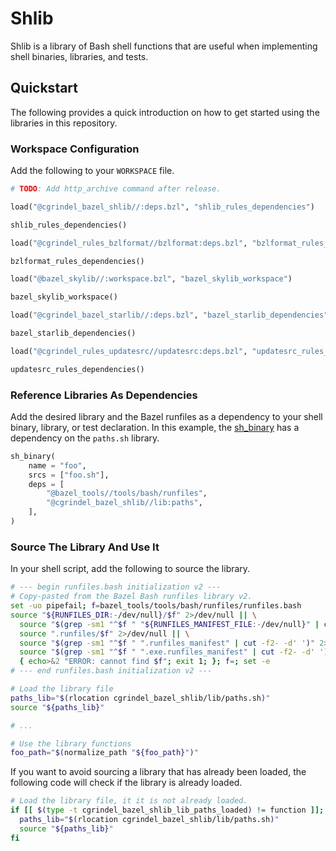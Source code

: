 # Shlib 

Shlib is a library of Bash shell functions that are useful when implementing shell binaries, libraries, and tests.


## Quickstart

The following provides a quick introduction on how to get started using the libraries in this
repository.

###  Workspace Configuration

Add the following to your `WORKSPACE` file.

```python
# TODO: Add http_archive command after release.

load("@cgrindel_bazel_shlib//:deps.bzl", "shlib_rules_dependencies")

shlib_rules_dependencies()

load("@cgrindel_rules_bzlformat//bzlformat:deps.bzl", "bzlformat_rules_dependencies")

bzlformat_rules_dependencies()

load("@bazel_skylib//:workspace.bzl", "bazel_skylib_workspace")

bazel_skylib_workspace()

load("@cgrindel_bazel_starlib//:deps.bzl", "bazel_starlib_dependencies")

bazel_starlib_dependencies()

load("@cgrindel_rules_updatesrc//updatesrc:deps.bzl", "updatesrc_rules_dependencies")

updatesrc_rules_dependencies()
```

### Reference Libraries As Dependencies

Add the desired library and the Bazel runfiles as a dependency to your shell binary, library, or
test declaration. In this example, the
[sh_binary](https://docs.bazel.build/versions/main/be/shell.html#sh_binary) has a dependency on the
`paths.sh` library.

```python
sh_binary(
    name = "foo",
    srcs = ["foo.sh"],
    deps = [
        "@bazel_tools//tools/bash/runfiles",
        "@cgrindel_bazel_shlib//lib:paths",
    ],
)
```

### Source The Library And Use It

In your shell script, add the following to source the library. 

```sh
# --- begin runfiles.bash initialization v2 ---
# Copy-pasted from the Bazel Bash runfiles library v2.
set -uo pipefail; f=bazel_tools/tools/bash/runfiles/runfiles.bash
source "${RUNFILES_DIR:-/dev/null}/$f" 2>/dev/null || \
  source "$(grep -sm1 "^$f " "${RUNFILES_MANIFEST_FILE:-/dev/null}" | cut -f2- -d' ')" 2>/dev/null || \
  source ".runfiles/$f" 2>/dev/null || \
  source "$(grep -sm1 "^$f " ".runfiles_manifest" | cut -f2- -d' ')" 2>/dev/null || \
  source "$(grep -sm1 "^$f " ".exe.runfiles_manifest" | cut -f2- -d' ')" 2>/dev/null || \
  { echo>&2 "ERROR: cannot find $f"; exit 1; }; f=; set -e
# --- end runfiles.bash initialization v2 ---

# Load the library file
paths_lib="$(rlocation cgrindel_bazel_shlib/lib/paths.sh)"
source "${paths_lib}"

# ...

# Use the library functions
foo_path="$(normalize_path "${foo_path}")"
```

If you want to avoid sourcing a library that has already been loaded, the following code will check
if the library is already loaded.

```sh
# Load the library file, it it is not already loaded.
if [[ $(type -t cgrindel_bazel_shlib_lib_paths_loaded) != function ]]; then
  paths_lib="$(rlocation cgrindel_bazel_shlib/lib/paths.sh)"
  source "${paths_lib}"
fi
```
